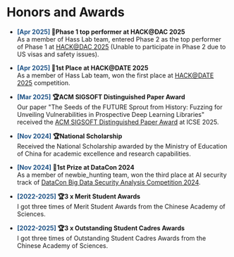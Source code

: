 # Honors and Awards
- <span style="color: #1E5387; font-weight: bold;">[Apr 2025] </span> <span style="font-weight: bold;">🏅Phase 1 top performer at HACK@DAC 2025</span><br>
  As a member of Hass Lab team, entered Phase 2 as the top performer of Phase 1 at [HACK@DAC 2025](https://hackthesilicon.com/dac25/) (Unable to 
participate in Phase 2 due to US visas and safety issues).

- <span style="color: #1E5387; font-weight: bold;">[Apr 2025] </span> <span style="font-weight: bold;">🏅1st Place at HACK@DATE 2025</span><br>
  As a member of Hass Lab team, won the first place at [HACK@DATE 2025](https://hackthesilicon.com/date25/) competition.

- <span style="color: #1E5387; font-weight: bold;">[Mar 2025] </span> <span style="font-weight: bold;">🏆ACM SIGSOFT Distinguished Paper Award</span><br>
  Our paper "The Seeds of the FUTURE Sprout from History: Fuzzing for Unveiling Vulnerabilities in Prospective Deep Learning Libraries" received the [ACM SIGSOFT Distinguished Paper Award](https://www.sigsoft.org/awards/distinguishedPaperAward.html) at ICSE 2025.

- <span style="color: #1E5387; font-weight: bold;">[Nov 2024] </span> <span style="font-weight: bold;">🏆National Scholarship</span><br>
  Received the National Scholarship awarded by the Ministry of Education of China for academic excellence and research capabilities. 

- <span style="color: #1E5387; font-weight: bold;">[Nov 2024] </span> <span style="font-weight: bold;">🏅1st Prize at DataCon 2024</span><br>
  As a member of newbie_hunting team, won the third place at AI security track of [DataCon Big Data Security Analysis Competition 2024](https://www.datacon.org.cn/datacon2024-en).

- <span style="color: #1E5387; font-weight: bold;">[2022-2025] </span> <span style="font-weight: bold;">🏆3 x Merit Student Awards</span><br>
  I got three times of Merit Student Awards from the Chinese Academy of Sciences.

- <span style="color: #1E5387; font-weight: bold;">[2022-2025] </span> <span style="font-weight: bold;">🏆3 x Outstanding Student Cadres Awards</span><br>
  I got three times of Outstanding Student Cadres Awards from the Chinese Academy of Sciences.